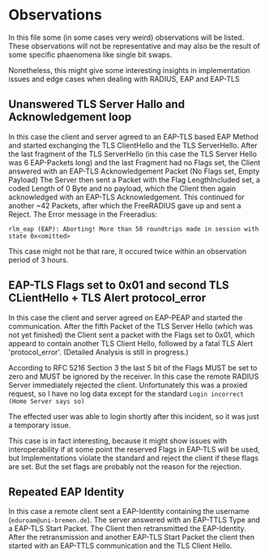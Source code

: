 # Observations

In this file some (in some cases very weird) observations will be listed.
These observations will not be representative and may also be the result of some
specific phaenomena like single bit swaps.

Nonetheless, this might give some interesting insights in
implementation issues and edge cases when dealing with RADIUS, EAP and EAP-TLS

## Unanswered TLS Server Hallo and Acknowledgement loop

In this case the client and server agreed to an EAP-TLS based EAP Method and started exchanging
the TLS ClientHello and the TLS ServerHello. After the last fragment of the TLS ServerHello (in this case the TLS Server Hello
was 6 EAP-Packets long) and the last Fragment had no Flags set, the Client answered with an EAP-TLS 
Acknowledgement Packet (No Flags set, Empty Payload)
The Server then sent a Packet with the Flag LengthIncluded set, a coded Length of 0 Byte and no payload, which the Client
then again acknowledged with an EAP-TLS Acknowledgement.
This continued for another ~42 Packets, after which the FreeRADIUS gave up and sent a Reject.
The Error message in the Freeradius:
```
rlm_eap (EAP): Aborting! More than 50 roundtrips made in session with state 0x<omitted>
```

This case might not be that rare, it occured twice within an observation period of 3 hours.

## EAP-TLS Flags set to 0x01 and second TLS CLientHello + TLS Alert protocol_error

In this case the client and server agreed on EAP-PEAP and started the communication.
After the fifth Packet of the TLS Server Hello (which was not yet finished) the Client sent a packet with the Flags set to
0x01, which appeard to contain another TLS Client Hello, followed by a fatal TLS Alert 'protocol_error'. (Detailed Analysis is still in progress.)
 
 According to RFC 5216 Section 3 the last 5 bit of the Flags MUST be set to zero and MUST be ignored by the
receiver.
In this case the remote RADIUS Server immediately rejected the client.
Unfortunately this was a proxied request, so I have no log data except for the standard `Login incorrect (Home Server says so)`

The effected user was able to login shortly after this incident, so it was just a temporary issue.

This case is in fact interesting, because it might show issues with interoperability if at some point the reserved Flags
in EAP-TLS will be used, but Implementations violate the standard and reject the client if these flags are set.
But the set flags are probably not the reason for the rejection.

## Repeated EAP Identity

In this case a remote client sent a EAP-Identity containing the username (`eduroam@uni-bremen.de`). The server
answered with an EAP-TTLS Type and a EAP-TLS Start Packet.
The Client then retransmitted the EAP-Identity.
After the retransmission and another EAP-TLS Start Packet the client then started with an EAP-TTLS communication and the TLS
Client Hello.